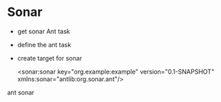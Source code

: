 # Sonar

- get sonar Ant task
- define the ant task

	<taskdef uri="antlib:org.sonar.ant" resource="org/sonar/ant/antlib.xml">
		<classpath path="path/to/lib" />
	</taskdef>

	<property key="sonar.jdbc.url" value="jdbc:mysql://localhost:3306/sonar?useUnicode=true&amp;characterEncoding=utf8" />
	<property key="sonar.jdbc.driverClassName" value="com.mysql.jdbc.Driver" />
	<property key="sonar.jdbc.username" value="sonar" />
	<property key="sonar.jdbc.password" value="sonar" />
	<property key="sonar.host.url" value="http://myserver:1234" />

- create target for sonar
  
  <target name="sonar">
    <property key="sonar.sources" value="list of source directories separated by a comma" />

    <!-- list of optional Sonar properties -->
    <property key="sonar.projectName" value="this value overrides the name defined in Ant root node" />
    <property key="sonar.binaries" value="list of directories which contain for example the Java bytecode" />
    <property key="sonar.tests" value="list of test source directories separated by a comma" />
    <property key="sonar.libraries" value="list of paths to libraries separated by a comma (These libraries are for example used by the Sonar Findbugs plugin)" />

    <sonar:sonar key="org.example:example" version="0.1-SNAPSHOT" xmlns:sonar="antlib:org.sonar.ant"/>
  </target>
</project>

ant sonar
